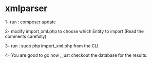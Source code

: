 # xmlparser

1- run : composer update

2- modify import_xml.php to choose which Entity to import (Read the comments carefully)

3- run : sudo php import_xml.php from the CLI

4- You are good to go now , just checkout the database for the results.
